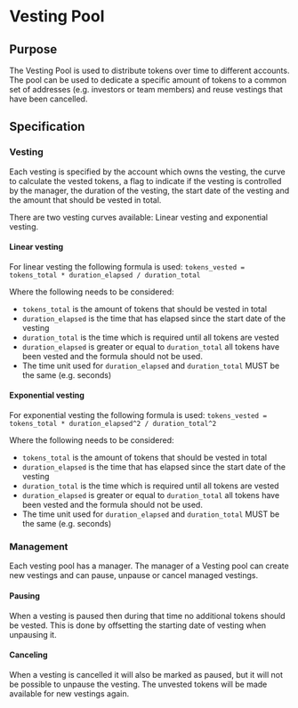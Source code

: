 # Vesting Pool

## Purpose

The Vesting Pool is used to distribute tokens over time to different accounts. The pool can be used to dedicate a specific amount of tokens to a common set of addresses (e.g. investors or team members) and reuse vestings that have been cancelled.

## Specification

### Vesting

Each vesting is specified by the account which owns the vesting, the curve to calculate the vested tokens, a flag to indicate if the vesting is controlled by the manager, the duration of the vesting, the start date of the vesting and the amount that should be vested in total.

There are two vesting curves available: Linear vesting and exponential vesting.

#### Linear vesting

For linear vesting the following formula is used: `tokens_vested = tokens_total * duration_elapsed / duration_total`

Where the following needs to be considered:
- `tokens_total` is the amount of tokens that should be vested in total
- `duration_elapsed` is the time that has elapsed since the start date of the vesting
- `duration_total` is the time which is required until all tokens are vested
- `duration_elapsed` is greater or equal to `duration_total` all tokens have been vested and the formula should not be used.
- The time unit used for `duration_elapsed` and `duration_total` MUST be the same (e.g. seconds)

#### Exponential vesting

For exponential vesting the following formula is used: `tokens_vested = tokens_total * duration_elapsed^2 / duration_total^2`

Where the following needs to be considered:
- `tokens_total` is the amount of tokens that should be vested in total
- `duration_elapsed` is the time that has elapsed since the start date of the vesting
- `duration_total` is the time which is required until all tokens are vested
- `duration_elapsed` is greater or equal to `duration_total` all tokens have been vested and the formula should not be used.
- The time unit used for `duration_elapsed` and `duration_total` MUST be the same (e.g. seconds)

### Management

Each vesting pool has a manager. The manager of a Vesting pool can create new vestings and can pause, unpause or cancel managed vestings.

#### Pausing

When a vesting is paused then during that time no additional tokens should be vested. This is done by offsetting the starting date of vesting when unpausing it.

#### Canceling

When a vesting is cancelled it will also be marked as paused, but it will not be possible to unpause the vesting. The unvested tokens will be made available for new vestings again.
